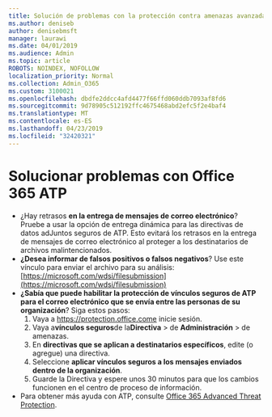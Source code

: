 ```yaml
---
title: Solución de problemas con la protección contra amenazas avanzada de Office 365 (ATP)
ms.author: deniseb
author: denisebmsft
manager: laurawi
ms.date: 04/01/2019
ms.audience: Admin
ms.topic: article
ROBOTS: NOINDEX, NOFOLLOW
localization_priority: Normal
ms.collection: Admin_O365
ms.custom: 3100021
ms.openlocfilehash: dbdfe2ddcc4afd4477f66ffd060ddb7093af8fd6
ms.sourcegitcommit: 9d78905c512192ffc4675468abd2efc5f2e4baf4
ms.translationtype: MT
ms.contentlocale: es-ES
ms.lasthandoff: 04/23/2019
ms.locfileid: "32420321"
---
```

# <a name="troubleshoot-issues-with-office-365-atp"></a>Solucionar problemas con Office 365 ATP

- ¿Hay retrasos **en la entrega de mensajes de correo electrónico**? Pruebe a usar la opción de entrega dinámica para las directivas de datos adJuntos seguros de ATP. Esto evitará los retrasos en la entrega de mensajes de correo electrónico al proteger a los destinatarios de archivos malintencionados.
- **¿Desea informar de falsos positivos o falsos negativos**? Use este vínculo para enviar el archivo para su análisis:[https://microsoft.com/wdsi/filesubmission](https://microsoft.com/wdsi/filesubmission)
- **¿Sabía que puede habilitar la protección de vínculos seguros de ATP para el correo electrónico que se envía entre las personas de su organización**? Siga estos pasos:
    1. Vaya a https://protection.office.come inicie sesión.
    2. Vaya a**vínculos seguros**de la**Directiva** > de **Administración** > de amenazas.
    3. En **directivas que se aplican a destinatarios específicos**, edite (o agregue) una directiva.
    4. Seleccione **aplicar vínculos seguros a los mensajes enviados dentro de la organización**.
    5. Guarde la Directiva y espere unos 30 minutos para que los cambios funcionen en el centro de proceso de información.
- Para obtener más ayuda con ATP, consulte [Office 365 Advanced Threat Protection](https://docs.microsoft.com/office365/securitycompliance/office-365-atp).